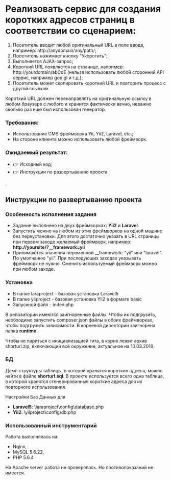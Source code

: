
# Реализовать сервис для создания коротких адресов страниц в соответствии со сценарием:

1. Посетитель вводит любой оригинальный URL в поле ввода, например: http://anydomain/any/path/;
2. Посетитель нажимает кнопку "Укоротить";
3. Выполняется AJAX-запрос;
4. Короткий URL появляется на странице, например: http://yourdomain/abCdE (нельзя использовать любой сторонний API сервис, например goo.gl и т.д.);
5. Посетитель может скопировать короткий URL и повторить процесс с другой ссылкой.

Короткий URL должен перенаправлять на оригинальную ссылку в любом браузере с любого и хранится фактически вечно,
неважно сколько раз еще был использован генератор.

### Требования:
- Использование CMS фреймворка Yii, Yii2, Laravel, etc.;
- На стороне клиента можно использовать любой фреймворк.

### Ожидаемый результат:
- :point_right: Исходный код; 
- :point_right: Инструкции по развертыванию проекта

.

## Инструкции по развертыванию проекта

### Особенность исполнения задания

- Задание выполнено на двух фреймворках: **Yii2** и **Laravel**. 
- Запустить можно на любом из этих фреймворков на одной машине без переустановки. Для этого достаточно указать в URL страницы при первом заходе желаемый фреймворк, например: **http://yoursite/?__framework=yii**
- Принимаются значения переменной __framework: "yii" или "laravel". По умолчанию "yii". При последующих заходах указывать фреймворк не нужно. Сменить используемый фреймворк можно при любом заходе.

### Установка

- В папке laraproject - базовая установка Laravel5
- В папке yiiproject  - базовая установка Yii2 в формате basic
- Запускной файл - index.php

В репозитории имеются заигноренные файлы.
Чтобы их подгрузить, необходимо запустить composer.json файлы в обоих фреймворках, чтобы подгрузить зависимости.
В корневой директории заигнорена папка **runtime**.

Чтобы не париться с инициализацией гита, в корне лежит архив shorturl.zip, включающий всё окружение, актуальное на 10.03.2016

### БД

Дамп структуры таблицы, в которой хранятся короткие адреса, можно найти в файле **shorturl.sql**.
В проекте используется всего одна таблица, в которой хранятся сгенерированные короткие адреса для их повторного использования.

Настройки Баз Данных для
- **Laravel5**: \laraproject\config\database.php
- **Yii2**:     \yiiproject\config\db.php

### Использованный инструментарий

Работа выполнялась на:
- Nginx,
- MySQL 5.6.22,
- PHP 5.6.4

На Apache server работа не проверялась. Но противопоказаний не имеется.